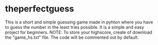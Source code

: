 # theperfectguess
This is a short and simple guessing game made in pyhton where you have to guess the number in the least tries possible.
It is a simple and easy project for beginners.
NOTE: To store your highscore, create of download the "game_hs.txt" file. The code will be commented out by default.
